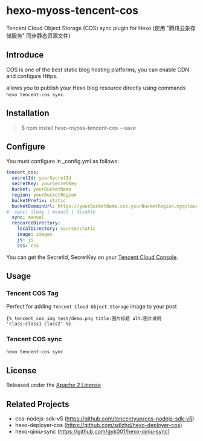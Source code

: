 # hexo-myoss-tencent-cos

Tencent Cloud Object Storage (COS) sync plugin for Hexo (使用 "腾讯云象存储服务" 同步静态资源文件)

## Introduce

COS is one of the best static blog hosting platforms, you can enable CDN and configure Https.

allows you to publish your Hexo blog resource directly using commands `hexo tencent-cos sync`.

## Installation

>$ npm install hexo-myoss-tencent-cos --save

## Configure

You must configure in _config.yml as follows:

```yaml
tencent_cos:
  secretId: yourSecretId
  secretKey: yourSecretKey
  bucket: yourBucketName
  region: yourBucketRegion
  bucketPrefix: static
  bucketDomainUrl: https://yourBucketName.cos.yourBucketRegion.myqcloud.com
#  sync: alway | manual | disable
  sync: manual
  resourceDirectory:
    localDirectory: source/static
    image: images
    js: js
    css: css
```

You can get the SecretId, SecretKey on your [Tencent Cloud Console](https://console.cloud.tencent.com/cos5).

## Usage

### Tencent COS Tag

Perfect for adding `Tencent Cloud Object Storage` image to your post

```
{% tencent_cos_img test/demo.png title:图片标题 alt:图片说明 'class:class1 class2' %}
```

### Tencent COS sync

```bash
hexo tencent-cos sync
```

## License

Released under the [Apache 2 License](http://www.apache.org/licenses/LICENSE-2.0.txt)

## Related Projects

- cos-nodejs-sdk-v5 (https://github.com/tencentyun/cos-nodejs-sdk-v5)
- hexo-deployer-cos (https://github.com/sdlzhd/hexo-deployer-cos)
- hexo-qiniu-sync (https://github.com/gyk001/hexo-qiniu-sync)
